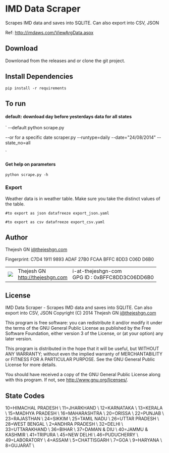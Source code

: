 # IMD Data Scraper #

Scrapes IMD data and saves into SQLITE. Can also export into CSV, JSON

Ref: http://imdaws.com/ViewArgData.aspx 

## Download ##

Downlonad from the releases and or clone the git project.


## Install Dependencies ##
`
pip install -r requirements
`

## To run ##


#### default: download day before yesterdays data for all states ####

`
--default
python scrape.py

--or for a specific date
scraper.py --runtype=daily --date="24/08/2014" --state_no=all

`

#### Get help on parameters ####

`
python scrape.py -h 
`

### Export ####
Weather data is in weather table. Make sure you take the distinct values of the table. 

`
#to export as json
datafreeze export_json.yaml
`

`
#to export as csv
datafreeze export_csv.yaml
`


## Author ##

Thejesh GN <i@thejeshgn.com>

Fingerprint: C7D4 1911 9893 ADAF 27B0 FCAA BFFC 8DD3 C06D D6B0

<table>
  <tr>
    <td><img src="http://www.gravatar.com/avatar/4545b2a84b0ae407abc97ad8f23cc28b?s=60"></td><td valign="middle">Thejesh GN<br><a href="http:/thejeshgn.com">http://thejeshgn.com</a></td>
    <td>i-at-thejeshgn-com <br> GPG ID :  0xBFFC8DD3C06DD6B0</td>
  </tr>
</table>


## License ##
IMD Data Scraper - Scrapes IMD data and saves into SQLITE. Can also export into CSV, JSON
Copyright (C) 2014  Thejesh GN <i@thejeshgn.com>

This program is free software: you can redistribute it and/or modify
it under the terms of the GNU General Public License as published by
the Free Software Foundation, either version 3 of the License, or
(at your option) any later version.

This program is distributed in the hope that it will be useful,
but WITHOUT ANY WARRANTY; without even the implied warranty of
MERCHANTABILITY or FITNESS FOR A PARTICULAR PURPOSE.  See the
GNU General Public License for more details.

You should have received a copy of the GNU General Public License
along with this program.  If not, see <http://www.gnu.org/licenses/>.


## State Codes ##

10=HIMACHAL PRADESH \\
11=JHARKHAND \\
12=KARNATAKA \\
13=KERALA \\
15=MADHYA PRADESH \\
16=MAHARASHTRA \\
20=ORISSA \\
22=PUNJAB \\
23=RAJASTHAN \\
24=SIKKIM \\
25=TAMIL NADU \\
26=UTTAR PRADESH \\
28=WEST BENGAL \\
2=ANDHRA PRADESH \\
32=DELHI \\
33=UTTARAKHAND \\
36=BIHAR \\
37=DAMAN &amp; DIU \\
40=JAMMU &amp; KASHMIR \\
41=TRIPURA \\
45=NEW DELHI \\
46=PUDUCHERRY \\
49=LABORATORY \\
4=ASSAM \\
5=CHATTISGARH \\
7=GOA \\
9=HARYANA \\
8=GUJARAT \\
